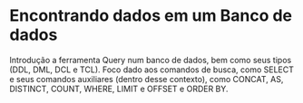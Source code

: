 # Encontrando dados em um Banco de dados

Introdução a ferramenta Query num banco de dados, bem como seus tipos (DDL, DML, DCL e TCL). Foco dado aos comandos de busca, como SELECT e seus comandos auxiliares (dentro desse contexto), como CONCAT, AS, DISTINCT, COUNT, WHERE, LIMIT e OFFSET e ORDER BY.